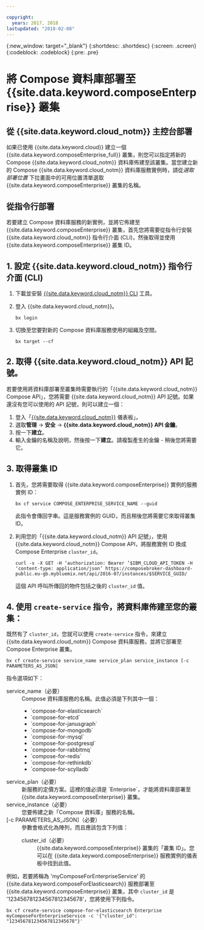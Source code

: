 ```yaml
---

copyright:
  years: 2017, 2018
lastupdated: "2018-02-08"
---
```


{:new_window: target="_blank"}
{:shortdesc: .shortdesc}
{:screen: .screen}
{:codeblock: .codeblock}
{:pre: .pre}

# 將 Compose 資料庫部署至 {{site.data.keyword.composeEnterprise}} 叢集

## 從 {{site.data.keyword.cloud_notm}} 主控台部署

如果已使用 {{site.data.keyword.cloud}} 建立一個 {{site.data.keyword.composeEnterprise_full}} 叢集，則您可以指定將新的 Compose {{site.data.keyword.cloud_notm}} 資料庫佈建至該叢集。當您建立新的 Compose {{site.data.keyword.cloud_notm}} 資料庫服務實例時，請從*選取部署位置* 下拉畫面中的可用位置清單選取 {{site.data.keyword.composeEnterprise}} 叢集的名稱。

## 從指令行部署

若要建立 Compose 資料庫服務的新實例，並將它佈建至 {{site.data.keyword.composeEnterprise}} 叢集，首先您將需要從指令行安裝 {{site.data.keyword.cloud_notm}} 指令行介面 (CLI)，然後取得並使用 {{site.data.keyword.composeEnterprise}} 叢集 ID。

## 1. 設定 {{site.data.keyword.cloud_notm}} 指令行介面 (CLI) 

1. 下載並安裝 [{{site.data.keyword.cloud_notm}} CLI](https://console.bluemix.net/docs/cli/reference/bluemix_cli/download_cli.html) 工具。
2. 登入 {{site.data.keyword.cloud_notm}}。

    ```
    bx login
    ```

3. 切換至您要對新的 Compose 資料庫服務使用的組織及空間。

    ```
    bx target --cf
    ```

## 2. 取得 {{site.data.keyword.cloud_notm}} API 記號。

若要使用將資料庫部署至叢集時需要執行的「{{site.data.keyword.cloud_notm}} Compose API」，您將需要 {{site.data.keyword.cloud_notm}} API 記號。如果還沒有您可以使用的 API 記號，則可以建立一個：

1. 登入「[{{site.data.keyword.cloud_notm}}](console.{DomainName}.bluemix.net) 儀表板」。
2. 選取**管理** -> **安全** -> **{{site.data.keyword.cloud_notm}} API 金鑰**。
3. 按一下**建立**。
4. 輸入金鑰的名稱及說明，然後按一下**建立**。請複製產生的金鑰 - 稍後您將需要它。

## 3. 取得叢集 ID

1. 首先，您將需要取得 {{site.data.keyword.composeEnterprise}} 實例的服務實例 ID：

    ```
    bx cf service COMPOSE_ENTERPRISE_SERVICE_NAME --guid
    ```

    此指令會傳回字串。這是服務實例的 GUID，而且稍後您將需要它來取得叢集 ID。

2. 利用您的「{{site.data.keyword.cloud_notm}} API 記號」，使用 {{site.data.keyword.cloud_notm}} Compose API，將服務實例 ID 換成 Compose Enterprise `cluster_id`。

    ```
    curl -s -X GET -H ‘authorization: Bearer ’$IBM_CLOUD_API_TOKEN -H ‘content-type: application/json’ https://composebroker-dashboard-public.eu-gb.mybluemix.net/api/2016-07/instances/$SERVICE_GUID/
    ```

    這個 API 呼叫所傳回的物件包括之後的 `cluster_id` 值。

## 4. 使用 `create-service` 指令，將資料庫佈建至您的叢集：

既然有了 `cluster_id`，您就可以使用 `create-service` 指令，來建立 {{site.data.keyword.cloud_notm}} Compose 資料庫服務，並將它部署至 Compose Enterprise 叢集。


```
bx cf create-service service_name service_plan service_instance [-c PARAMETERS_AS_JSON]
```

指令選項如下：

<dl>
<dt>service_name（必要）</dt>
<dd>
Compose 資料庫服務的名稱。此值必須是下列其中一個：
    <ul>
        <li>`compose-for-elasticsearch`</li>
        <li>`compose-for-etcd`</li>
        <li>`compose-for-janusgraph`</li>
        <li>`compose-for-mongodb`</li>
        <li>`compose-for-mysql`</li>
        <li>`compose-for-postgresql`</li>
        <li>`compose-for-rabbitmq`</li>
        <li>`compose-for-redis`</li>
        <li>`compose-for-rethinkdb`</li>
        <li>`compose-for-scylladb`</li>
    </ul>
</dd>
<dt>service_plan（必要）</dt>
<dd>
新服務的定價方案。這裡的值必須是 `Enterprise`，才能將資料庫部署至 {{site.data.keyword.composeEnterprise}} 叢集。
</dd>
<dt>service_instance（必要）</dt>
<dd>
您要佈建之新「Compose 資料庫」服務的名稱。
</dd>
<dt>[-c PARAMETERS_AS_JSON]（必要）</dt>
<dd>
參數會格式化為陣列，而且應該包含下列值：
    <dl>
    <dt>cluster_id（必要）</dt>
    <dd>{{site.data.keyword.composeEnterprise}} 叢集的「叢集 ID」。您可以在 {{site.data.keyword.composeEnterprise}} 服務實例的儀表板中找到此值。
    </dd>
    </dl>
</dd>
</dl>

例如，若要將稱為 'myComposeForEnterpriseService' 的 {{site.data.keyword.composeForElasticsearch}} 服務部署至 {{site.data.keyword.composeEnterprise}} 叢集，其中 `cluster_id` 是 '123456781234567812345678'，您將使用下列指令。

```
bx cf create-service compose-for-elasticsearch Enterprise myComposeForEnterpriseService -c '{"cluster_id": "123456781234567812345678"}'
```
